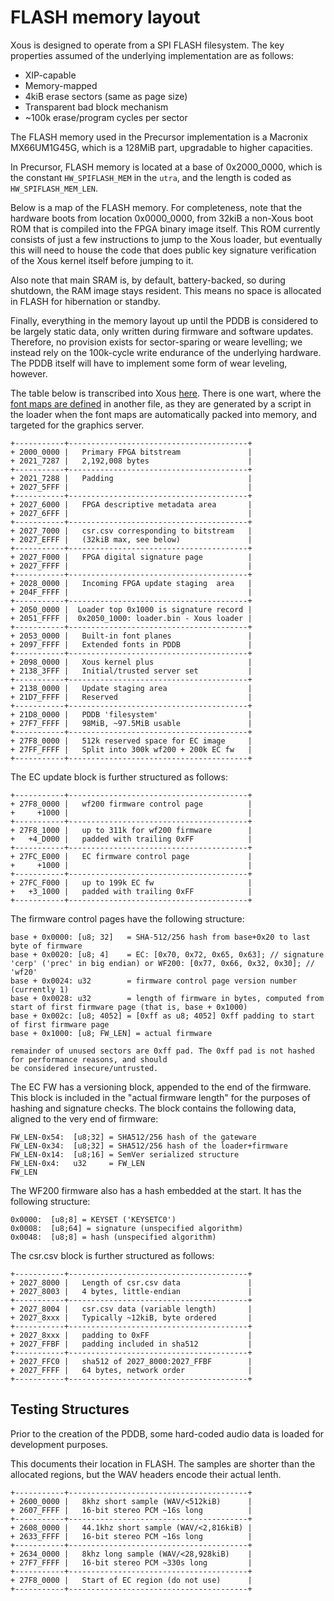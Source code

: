 # FLASH memory layout

Xous is designed to operate from a SPI FLASH filesystem. The key properties assumed of the
underlying implementation are as follows:

- XIP-capable
- Memory-mapped
- 4kiB erase sectors (same as page size)
- Transparent bad block mechanism
- ~100k erase/program cycles per sector

The FLASH memory used in the Precursor implementation is a Macronix MX66UM1G45G, which
is a 128MiB part, upgradable to higher capacities.

In Precursor, FLASH memory is located at a base of 0x2000_0000, which is the constant
`HW_SPIFLASH_MEM` in the `utra`, and the length is coded as `HW_SPIFLASH_MEM_LEN`.

Below is a map of the FLASH memory. For completeness, note that the hardware
boots from location 0x0000_0000, from 32kiB a non-Xous boot ROM that is compiled into
the FPGA binary image itself. This ROM currently consists of just a few instructions
to jump to the Xous loader, but eventually this will need to house the code that does
public key signature verification of the Xous kernel itself before jumping to it.

Also note that main SRAM is, by default, battery-backed, so during shutdown, the RAM
image stays resident. This means no space is allocated in FLASH for hibernation or standby.

Finally, everything in the memory layout up until the PDDB is considered to be largely
static data, only written during firmware and software updates. Therefore, no provision
exists for sector-sparing or weare levelling; we instead rely on the 100k-cycle write
endurance of the underlying hardware. The PDDB itself will have to implement some form
of wear leveling, however.

The table below is transcribed into Xous [here](https://github.com/betrusted-io/xous-core/blob/main/xous-rs/src/definitions.rs#L14).
There is one wart, where the [font maps are defined](https://github.com/betrusted-io/xous-core/blob/main/services/graphics-server/src/fontmap.rs) in another file, as they are generated by a script in the loader when the font maps are automatically packed into memory, and targeted for the graphics server.

```
+-----------+----------------------------------------+
+ 2000_0000 |   Primary FPGA bitstream               |
+ 2021_7287 |   2,192,008 bytes                      |
+-----------+----------------------------------------+
+ 2021_7288 |   Padding                              |
+ 2027_5FFF |                                        |
+-----------+----------------------------------------+
+ 2027_6000 |   FPGA descriptive metadata area       |
+ 2027_6FFF |                                        |
+-----------+----------------------------------------+
+ 2027_7000 |   csr.csv corresponding to bitstream   |
+ 2027_EFFF |   (32kiB max, see below)               |
+-----------+----------------------------------------+
+ 2027_F000 |   FPGA digital signature page          |
+ 2027_FFFF |                                        |
+-----------+----------------------------------------+
+ 2028_0000 |   Incoming FPGA update staging  area   |
+ 204F_FFFF |                                        |
+-----------+----------------------------------------+
+ 2050_0000 |  Loader top 0x1000 is signature record |
+ 2051_FFFF |  0x2050_1000: loader.bin - Xous loader |
+-----------+----------------------------------------+
+ 2053_0000 |   Built-in font planes                 |
+ 2097_FFFF |   Extended fonts in PDDB               |
+-----------+----------------------------------------+
+ 2098_0000 |   Xous kernel plus                     |
+ 2138_3FFF |   Initial/trusted server set           |
+-----------+----------------------------------------+
+ 2138_0000 |   Update staging area                  |
+ 21D7_FFFF |   Reserved                             |
+-----------+----------------------------------------+
+ 21D8_0000 |   PDDB 'filesystem'                    |
+ 27F7_FFFF |   98MiB, ~97.5MiB usable               |
+-----------+----------------------------------------+
+ 27F8_0000 |   512k reserved space for EC image     |
+ 27FF_FFFF |   Split into 300k wf200 + 200k EC fw   |
+-----------+----------------------------------------+

```
The EC update block is further structured as follows:
```
+-----------+----------------------------------------+
+ 27F8_0000 |   wf200 firmware control page          |
+     +1000 |                                        |
+-----------+----------------------------------------+
+ 27F8_1000 |   up to 311k for wf200 firmware        |
+   +4_D000 |   padded with trailing 0xFF            |
+-----------+----------------------------------------+
+ 27FC_E000 |   EC firmware control page             |
+     +1000 |                                        |
+-----------+----------------------------------------+
+ 27FC_F000 |   up to 199k EC fw                     |
+   +3_1000 |   padded with trailing 0xFF            |
+-----------+----------------------------------------+

```

The firmware control pages have the following structure:
```
base + 0x0000: [u8; 32]   = SHA-512/256 hash from base+0x20 to last byte of firmware
base + 0x0020: [u8; 4]    = EC: [0x70, 0x72, 0x65, 0x63]; // signature 'cerp' ('prec' in big endian) or WF200: [0x77, 0x66, 0x32, 0x30]; // 'wf20'
base + 0x0024: u32        = firmware control page version number (currently 1)
base + 0x0028: u32        = length of firmware in bytes, computed from start of first firmware page (that is, base + 0x1000)
base + 0x002c: [u8; 4052] = [0xff as u8; 4052] 0xff padding to start of first firmware page
base + 0x1000: [u8; FW_LEN] = actual firmware

remainder of unused sectors are 0xff pad. The 0xff pad is not hashed for performance reasons, and should
be considered insecure/untrusted.
```

The EC FW has a versioning block, appended to the end of the firmware. This block is included in the "actual firmware length" for the purposes of hashing and signature checks. The block contains the following data, aligned to the very end of firmware:
```
FW_LEN-0x54:  [u8;32] = SHA512/256 hash of the gateware
FW_LEN-0x34:  [u8;32] = SHA512/256 hash of the loader+firmware
FW_LEN-0x14:  [u8;16] = SemVer serialized structure
FW_LEN-0x4:   u32     = FW_LEN
FW_LEN
```

The WF200 firmware also has a hash embedded at the start. It has the following structure:
```
0x0000:  [u8;8] = KEYSET ('KEYSETC0')
0x0008:  [u8;64] = signature (unspecified algorithm)
0x0048:  [u8;8] = hash (unspecified algorithm)
```

The csr.csv block is further structured as follows:

```
+-----------+----------------------------------------+
+ 2027_8000 |   Length of csr.csv data               |
+ 2027_8003 |   4 bytes, little-endian               |
+-----------+----------------------------------------+
+ 2027_8004 |   csr.csv data (variable length)       |
+ 2027_8xxx |   Typically ~12kiB, byte ordered       |
+-----------+----------------------------------------+
+ 2027_8xxx |   padding to 0xFF                      |
+ 2027_FFBF |   padding included in sha512           |
+-----------+----------------------------------------+
+ 2027_FFC0 |   sha512 of 2027_8000:2027_FFBF        |
+ 2027_FFFF |   64 bytes, network order              |
+-----------+----------------------------------------+
```

## Testing Structures

Prior to the creation of the PDDB, some hard-coded audio data is loaded for development purposes.

This documents their location in FLASH. The samples are shorter than the allocated regions, but the WAV headers encode their actual lenth.

```
+-----------+----------------------------------------+
+ 2600_0000 |   8khz short sample (WAV/<512kiB)      |
+ 2607_FFFF |   16-bit stereo PCM ~16s long          |
+-----------+----------------------------------------+
+ 2608_0000 |   44.1khz short sample (WAV/<2,816kiB) |
+ 2633_FFFF |   16-bit stereo PCM ~16s long          |
+-----------+----------------------------------------+
+ 2634_0000 |   8khz long sample (WAV/<28,928kiB)    |
+ 27F7_FFFF |   16-bit stereo PCM ~330s long         |
+-----------+----------------------------------------+
+ 27F8_0000 |   Start of EC region (do not use)      |
+-----------+----------------------------------------+
```
